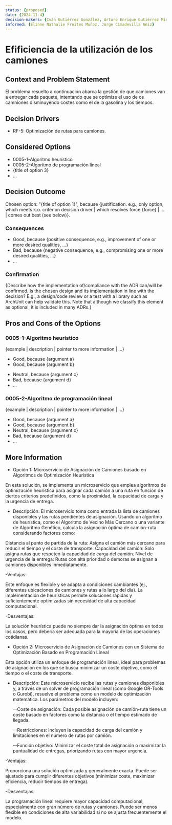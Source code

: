 ```yaml
---
status: {proposed}
date: {2024-11-4}
decision-makers: {Iván Gutiérrez González, Arturo Enrique Gutiérrez Mirandona}
informed: {Elinne Nathalie Freites Muñoz, Jorge Cimadevilla Aniz}
---
```


# Efificiencia de la utilización de los camiones

## Context and Problem Statement

El problema resuelto a continuación abarca la gestión de que camiones van a entregar cada paquete, intentando que se optimize el uso de os camniones disminuyendo costes como el de la gasolina y los tiempos.

<!-- This is an optional element. Feel free to remove. -->
## Decision Drivers

* RF-5: Optimización de rutas para camiones.

## Considered Options

* 0005-1-Algoritmo heurístico
* 0005-2-Algoritmo de programación lineal
* {title of option 3}
* … <!-- numbers of options can vary -->

## Decision Outcome

Chosen option: "{title of option 1}", because {justification. e.g., only option, which meets k.o. criterion decision driver | which resolves force {force} | … | comes out best (see below)}.

<!-- This is an optional element. Feel free to remove. -->
### Consequences

* Good, because {positive consequence, e.g., improvement of one or more desired qualities, …}
* Bad, because {negative consequence, e.g., compromising one or more desired qualities, …}
* … <!-- numbers of consequences can vary -->

<!-- This is an optional element. Feel free to remove. -->
### Confirmation

{Describe how the implementation of/compliance with the ADR can/will be confirmed. Is the chosen design and its implementation in line with the decision? E.g., a design/code review or a test with a library such as ArchUnit can help validate this. Note that although we classify this element as optional, it is included in many ADRs.}

<!-- This is an optional element. Feel free to remove. -->
## Pros and Cons of the Options

### 0005-1-Algoritmo heurístico

<!-- This is an optional element. Feel free to remove. -->
{example | description | pointer to more information | …}

* Good, because {argument a}
* Good, because {argument b}
<!-- use "neutral" if the given argument weights neither for good nor bad -->
* Neutral, because {argument c}
* Bad, because {argument d}
* … <!-- numbers of pros and cons can vary -->

### 0005-2-Algoritmo de programación lineal

{example | description | pointer to more information | …}

* Good, because {argument a}
* Good, because {argument b}
* Neutral, because {argument c}
* Bad, because {argument d}
* …

<!-- This is an optional element. Feel free to remove. -->
## More Information

* Opción 1: Microservicio de Asignación de Camiones basado en Algoritmos de Optimización Heurística

En esta solución, se implementa un microservicio que emplea algoritmos de optimización heurística para asignar cada camión a una ruta en función de ciertos criterios predefinidos, como la proximidad, la capacidad de carga y la urgencia de entrega.

- Descripción: El microservicio toma como entrada la lista de camiones disponibles y las rutas pendientes de asignación. Usando un algoritmo de heurística, como el Algoritmo de Vecino Más Cercano o una variante de Algoritmo Genético, calcula la asignación óptima de camión-ruta considerando factores como:

Distancia al punto de partida de la ruta: Asigna el camión más cercano para reducir el tiempo y el coste de transporte.
Capacidad del camión: Solo asigna rutas que respeten la capacidad de carga del camión.
Nivel de urgencia de la entrega: Rutas con alta prioridad o demoras se asignan a camiones disponibles inmediatamente.

-Ventajas:

Este enfoque es flexible y se adapta a condiciones cambiantes (ej., diferentes ubicaciones de camiones y rutas a lo largo del día).
La implementación de heurísticas permite soluciones rápidas y suficientemente optimizadas sin necesidad de alta capacidad computacional.

-Desventajas:

La solución heurística puede no siempre dar la asignación óptima en todos los casos, pero debería ser adecuada para la mayoría de las operaciones cotidianas.

* Opción 2: Microservicio de Asignación de Camiones con un Sistema de Optimización Basado en Programación Lineal

Esta opción utiliza un enfoque de programación lineal, ideal para problemas de asignación en los que se busca minimizar un coste objetivo, como el tiempo o el coste de transporte.

- Descripción: Este microservicio recibe las rutas y camiones disponibles y, a través de un solver de programación lineal (como Google OR-Tools o Gurobi), resuelve el problema como un modelo de optimización matemática. Los parámetros del modelo incluyen:

    --Coste de asignación: Cada posible asignación de camión-ruta tiene un coste basado en factores como la distancia o el tiempo estimado de llegada.

    --Restricciones: Incluyen la capacidad de carga del camión y limitaciones en el número de rutas por camión.

    --Función objetivo: Minimizar el coste total de asignación o maximizar la puntualidad de entregas, priorizando rutas con mayor urgencia.

-Ventajas:

Proporciona una solución optimizada y generalmente exacta.
Puede ser ajustado para cumplir diferentes objetivos (minimizar coste, maximizar eficiencia, reducir tiempos de entrega).

-Desventajas:

La programación lineal requiere mayor capacidad computacional, especialmente con gran número de rutas y camiones.
Puede ser menos flexible en condiciones de alta variabilidad si no se ajusta frecuentemente el modelo.